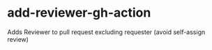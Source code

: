 # add-reviewer-gh-action
Adds Reviewer to pull request excluding requester (avoid self-assign review)
